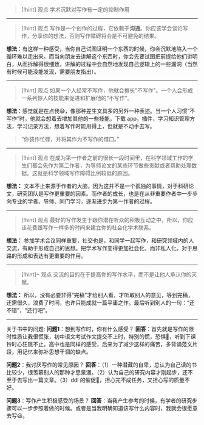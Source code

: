 > [!hint] 观点
> 学术沉默对写作有一定的抑制作用

---
> [!hint] 观点
> 写作是一个创作的过程，它依赖于**沟通**。你应该学会谈论写作，分享你的想法，否则写作障碍将会是不可避免的结果。

**想法**：有这样一种感受，当你自己试图证明一个东西的时候，你会沉默地陷入一个循环难以走出来。而当向朋友去讲解这个东西时，你会先要试图把前提给他们讲明白，从而拆解得很细致，讲解的过程中会自然地发现自己逻辑上的一些漏洞（当然有时候可能没能发现，需要朋友指出）。

---
> [!hint] 观点
> 如果一个人经常不写作，他就会擅长"不写作"。一个人会形成一系列惊人的技能来促进和扩展他的“不写作”。

**想法**：感觉就是在点我😅，像那种差生文具多的另外一种表述。当一个人习惯“不写作”时，他就会想着去增加其他的一些技能，下载 app，插件，学习知识管理方法，学习记录方法，想着写作时能用得上，但就是不动手去写。

>“你装作忙碌，并将其作为不写作的借口。”

---
> [!hint] 观点
> 在成为第一作者之前的很长一段时间里，在科学领域工作的学生们都会先作为第二作者，为导师论文的某些环节做些贡献或者帮助处理数据。这就是科学领域写作障碍比例较低的原因。

**想法：** 文本不止来源于作者的大脑，因为这并不是一个孤独的事情，对于科研论文，研究团队是写作更重要的因素。而作者的成长，也是在从非重要作者中一步步向专业的学者、导师、同门学习，逐渐进步为第一作者的过程。

---
> [!hint] 观点
> 最好的写作发生于跟你潜在听众的积极互动之中，所以，你应该花费跟写作一样多的时间来建立你的社会化学术联系。

**想法：** 参加学术会议同样重要，社交也是，和同学一起写作，和研究领域内的人交流，有助于形成自己的思想。把学术写作变得更加社会化，而非私人化，对于思路的形成和表达有更重要的作用。

---
> [!hint]+ 观点
> 交流的目的在于提高你的写作水平，而不是让他人承认你的天赋。

**想法：** 所以，没有必要非得“完稿”才给别人看，才听取别人的意见，等到完稿，还需很久，浪费了时间，也许只能成就一篇平庸之作。最后听到别人的一句：“还不错”，“还行吧”。

---
关于书中的问题:
**问题1**：想到写作时，你有什么感受？
**回答**：首先就是写作的限时性质让我很慌张，初中语文考试作文提交不上时，特别的慌，恐惧🥵，听到下课铃时心狂跳不止。高中也是同样的感受，后来为了减少这样的痛苦，多背诵范文片段，用记忆来弥补思想干涸的缺点。

**问题2**：我讨厌写作的常见原因？
**回答**：（1）一种潜藏的自卑，总认为自己读的书比较少，很羡慕别人的那种才思泉涌。（2）认为自己的研究内容才刚起步，还不至于去写出一篇文章。（3）ddl 的催促🥴，担心完不成任务，又担心写的质量不好。

**问题3**：写作产生积极感受的场景？
**回答**：当我产生参考的时候，有学者的研究步骤可以一步步照着做的时候。或者是当我明确知道该写什么内容时，我就会很愿意去写😆。